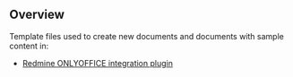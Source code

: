 ## Overview

Template files used to create new documents and documents with sample content in: 

* [Redmine ONLYOFFICE integration plugin](https://github.com/onlyoffice/onlyoffice-redmine)
